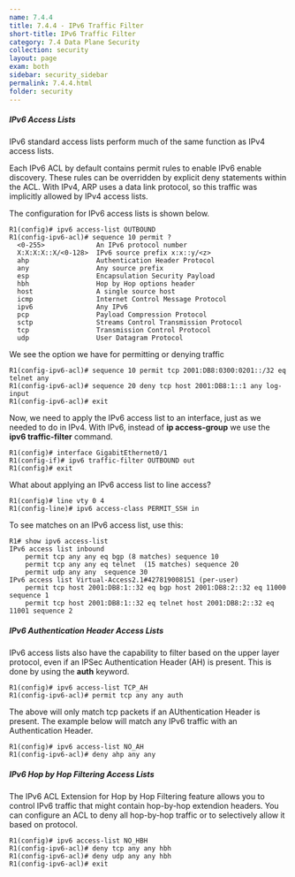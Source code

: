 ```yaml
---
name: 7.4.4
title: 7.4.4 - IPv6 Traffic Filter
short-title: IPv6 Traffic Filter
category: 7.4 Data Plane Security
collection: security
layout: page
exam: both
sidebar: security_sidebar
permalink: 7.4.4.html
folder: security
---
```

##### IPv6 Access Lists
IPv6 standard access lists perform much of the same function as IPv4 access lists.

Each IPv6 ACL by default contains permit rules to enable IPv6 enable discovery. These rules can be overridden by explicit deny statements within the ACL. With IPv4, ARP uses a data link protocol, so this traffic was implicitly allowed by IPv4 access lists.

The configuration for IPv6 access lists is shown below.
```
R1(config)# ipv6 access-list OUTBOUND
R1(config-ipv6-acl)# sequence 10 permit ?
  <0-255>             An IPv6 protocol number
  X:X:X:X::X/<0-128>  IPv6 source prefix x:x::y/<z>
  ahp                 Authentication Header Protocol
  any                 Any source prefix
  esp                 Encapsulation Security Payload
  hbh                 Hop by Hop options header
  host                A single source host
  icmp                Internet Control Message Protocol
  ipv6                Any IPv6
  pcp                 Payload Compression Protocol
  sctp                Streams Control Transmission Protocol
  tcp                 Transmission Control Protocol
  udp                 User Datagram Protocol
```
We see the option we have for permitting or denying traffic
```
R1(config-ipv6-acl)# sequence 10 permit tcp 2001:DB8:0300:0201::/32 eq telnet any
R1(config-ipv6-acl)# sequence 20 deny tcp host 2001:DB8:1::1 any log-input
R1(config-ipv6-acl)# exit
```
Now, we need to apply the IPv6 access list to an interface, just as we needed to do in IPv4. With IPv6, instead of **ip access-group** we use the **ipv6 traffic-filter** command.
```
R1(config)# interface GigabitEthernet0/1
R1(config-if)# ipv6 traffic-filter OUTBOUND out
R1(config)# exit
```

What about applying an IPv6 access list to line access?
```
R1(config)# line vty 0 4
R1(config-line)# ipv6 access-class PERMIT_SSH in
```

To see matches on an IPv6 access list, use this:
```
R1# show ipv6 access-list
IPv6 access list inbound
    permit tcp any any eq bgp (8 matches) sequence 10
    permit tcp any any eq telnet  (15 matches) sequence 20
    permit udp any any  sequence 30
IPv6 access list Virtual-Access2.1#427819008151 (per-user)
    permit tcp host 2001:DB8:1::32 eq bgp host 2001:DB8:2::32 eq 11000 sequence 1
    permit tcp host 2001:DB8:1::32 eq telnet host 2001:DB8:2::32 eq 11001 sequence 2
```
##### IPv6 Authentication Header Access Lists

IPv6 access lists also have the capability to filter based on the upper layer protocol, even if an IPSec Authentication Header (AH) is present. This is done by using the **auth** keyword.
```
R1(config)# ipv6 access-list TCP_AH
R1(config-ipv6-acl)# permit tcp any any auth
```
The above will only match tcp packets if an AUthentication Header is present. The example below will match any IPv6 traffic with an Authentication Header.
```
R1(config)# ipv6 access-list NO_AH
R1(config-ipv6-acl)# deny ahp any any
```

##### IPv6 Hop by Hop Filtering Access Lists
The IPv6 ACL Extension for Hop by Hop Filtering feature allows you to control IPv6 traffic that might contain hop-by-hop extendion headers. You can configure an ACL to deny all hop-by-hop traffic or to selectively allow it based on protocol.
```
R1(config)# ipv6 access-list NO_HBH
R1(config-ipv6-acl)# deny tcp any any hbh
R1(config-ipv6-acl)# deny udp any any hbh
R1(config-ipv6-acl)# exit
```



